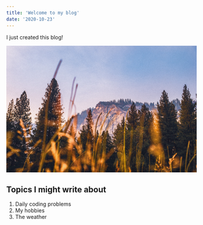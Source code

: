 ```yaml
---
title: 'Welcome to my blog'
date: '2020-10-23'
---
```


I just created this blog!

![Image of nature](./jeffrey-keenan-pUExppIdOtc-unsplash.jpg)

## Topics I might write about

1. Daily coding problems
2. My hobbies
3. The weather
